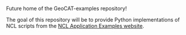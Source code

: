 Future home of the GeoCAT-examples repository!

The goal of this repository will be to provide Python implementations of NCL scripts from the [NCL Application Examples website](https://ncl.ucar.edu/Applications/).
